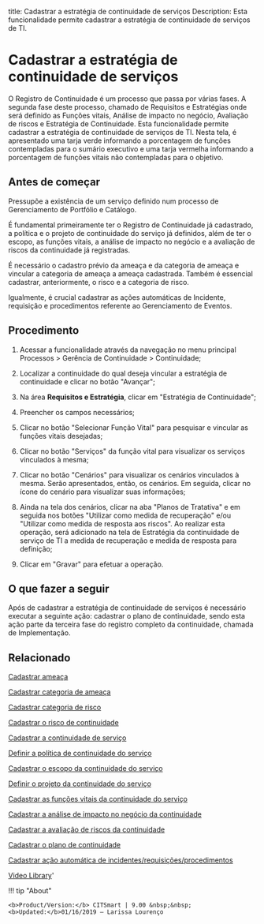 title: Cadastrar a estratégia de continuidade de serviços
Description: Esta funcionalidade permite cadastrar a estratégia de continuidade de serviços de TI.
# Cadastrar a estratégia de continuidade de serviços

O Registro de Continuidade é um processo que passa por várias fases. A segunda fase deste processo, chamado de Requisitos e Estratégias onde será definido as Funções vitais, Análise de impacto no negócio, Avaliação de riscos e Estratégia de Continuidade. Esta funcionalidade permite cadastrar a estratégia de continuidade de serviços de TI.
Nesta tela, é apresentado uma tarja verde informando a porcentagem de funções contempladas para o sumário executivo e uma tarja vermelha informando a porcentagem de funções vitais não contempladas para o objetivo.

Antes de começar
----------------

Pressupõe a existência de um serviço definido num processo de Gerenciamento de
Portfólio e Catálogo.

É fundamental primeiramente ter o Registro de Continuidade já cadastrado, a
política e o projeto de continuidade do serviço já definidos, além de ter o
escopo, as funções vitais, a análise de impacto no negócio e a avaliação de
riscos da continuidade já registradas.

É necessário o cadastro prévio da ameaça e da categoria de ameaça e vincular a
categoria de ameaça a ameaça cadastrada. Também é essencial cadastrar,
anteriormente, o risco e a categoria de risco.

Igualmente, é crucial cadastrar as ações automáticas de Incidente, requisição e
procedimentos referente ao Gerenciamento de Eventos.

Procedimento
------------

1.  Acessar a funcionalidade através da navegação no menu principal Processos \>
    Gerência de Continuidade \> Continuidade;

2.  Localizar a continuidade do qual deseja vincular a estratégia de
    continuidade e clicar no botão "Avançar";

3.  Na área **Requisitos e Estratégia**, clicar em "Estratégia de Continuidade";

4.  Preencher os campos necessários;

5.  Clicar no botão "Selecionar Função Vital" para pesquisar e vincular as
    funções vitais desejadas;

6.  Clicar no botão "Serviços" da função vital para visualizar os serviços
    vinculados à mesma;

7.  Clicar no botão "Cenários" para visualizar os cenários vinculados à mesma.
    Serão apresentados, então, os cenários. Em seguida, clicar no ícone do
    cenário para visualizar suas informações;

8.  Ainda na tela dos cenários, clicar na aba "Planos de Tratativa" e em seguida
    nos botões "Utilizar como medida de recuperação" e/ou "Utilizar como medida
    de resposta aos riscos". Ao realizar esta operação, será adicionado na tela
    de Estratégia da continuidade de serviço de TI a medida de recuperação e
    medida de resposta para definição;

9.  Clicar em "Gravar" para efetuar a operação.

O que fazer a seguir
--------------------

Após de cadastrar a estratégia de continuidade de serviços é necessário executar
a seguinte ação: cadastrar o plano de continuidade, sendo esta ação parte da
terceira fase do registro completo da continuidade, chamada de Implementação.

Relacionado
------------

[Cadastrar ameaça](/pt-br/citsmart-platform-9/processes/continuity/configuration/register-threat.html)

[Cadastrar categoria de ameaça](/pt-br/citsmart-platform-9/processes/continuity/configuration/threat-category.html)

[Cadastrar categoria de risco](/pt-br/citsmart-platform-9/processes/continuity/configuration/risk-category.html)

[Cadastrar o risco de continuidade](/pt-br/citsmart-platform-9/processes/continuity/configuration/register-continuity-risk.html)

[Cadastrar a continuidade de serviço](/pt-br/citsmart-platform-9/processes/continuity/use/register-service-continuity.html)

[Definir a política de continuidade do serviço](/pt-br/citsmart-platform-9/processes/continuity/use/continuity-policy.html)

[Cadastrar o escopo da continuidade do serviço](/pt-br/citsmart-platform-9/processes/continuity/use/service-continuity-scope.html)

[Definir o projeto da continuidade do serviço](/pt-br/citsmart-platform-9/processes/continuity/use/service-continuity-project.html)

[Cadastrar as funções vitais da continuidade do serviço](/pt-br/citsmart-platform-9/processes/continuity/use/continuity-vital-functions.html)

[Cadastrar a análise de impacto no negócio da continuidade](/pt-br/citsmart-platform-9/processes/continuity/use/impact-analysis-continuity-business.html)

[Cadastrar a avaliação de riscos da continuidade](/pt-br/citsmart-platform-9/processes/continuity/use/continuity-risk-evaluation.html)

[Cadastrar o plano de continuidade](/pt-br/citsmart-platform-9/processes/continuity/use/continuity-plan.html)

[Cadastrar ação automática de incidentes/requisições/procedimentos](/pt-br/citsmart-platform-9/additional-features/automation-of-operation/configuration/register-automatic-actions-incident-request-procedure.html)

<i class='fa fa-youtube-play  fa-2x' style='color:#97ce17;vertical-align: middle;'> </i> [Video Library](https://www.youtube.com/playlist?list=PLB5qK2uzf2RPHLLyCQ9CqOeIt08azAa6k)'

!!! tip "About"

    <b>Product/Version:</b> CITSmart | 9.00 &nbsp;&nbsp;
    <b>Updated:</b>01/16/2019 – Larissa Lourenço


